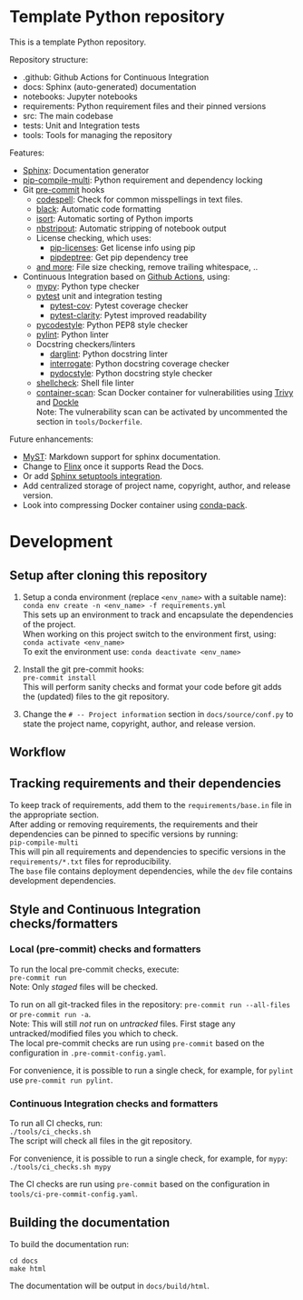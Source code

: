 # Template Python repository

This is a template Python repository.

Repository structure:

* .github: Github Actions for Continuous Integration
* docs: Sphinx (auto-generated) documentation
* notebooks: Jupyter notebooks
* requirements: Python requirement files and their pinned versions
* src: The main codebase
* tests: Unit and Integration tests
* tools: Tools for managing the repository


Features:
* [Sphinx](https://www.sphinx-doc.org): Documentation generator
* [pip-compile-multi](https://pip-compile-multi.readthedocs.io/): Python requirement and dependency locking
* Git [pre-commit](https://pre-commit.com/) hooks
  * [codespell](https://github.com/codespell-project/codespell): Check for common misspellings in text files.
  * [black](https://github.com/psf/black): Automatic code formatting
  * [isort](https://pycqa.github.io/isort/): Automatic sorting of Python imports
  * [nbstripout](https://github.com/kynan/nbstripout): Automatic stripping of notebook output
  * License checking, which uses:
    * [pip-licenses](https://github.com/raimon49/pip-licenses): Get license info using pip
    * [pipdeptree](https://github.com/naiquevin/pipdeptree): Get pip dependency tree
  * [and more](https://github.com/pre-commit/pre-commit-hooks): File size checking, remove trailing whitespace, ..
* Continuous Integration based on [Github Actions](https://github.com/features/actions), using:
  * [mypy](https://mypy.readthedocs.io/): Python type checker
  * [pytest](https://docs.pytest.org/) unit and integration testing
    * [pytest-cov](https://github.com/pytest-dev/pytest-cov): Pytest coverage checker
    * [pytest-clarity](https://github.com/darrenburns/pytest-clarity): Pytest improved readability
  * [pycodestyle](https://pycodestyle.pycqa.org/): Python PEP8 style checker
  * [pylint](https://www.pylint.org): Python linter
  * Docstring checkers/linters
    * [darglint](https://github.com/terrencepreilly/darglint): Python docstring linter
    * [interrogate](https://interrogate.readthedocs.io/): Python docstring coverage checker
    * [pydocstyle](https://github.com/PyCQA/pydocstyle): Python docstring style checker
  * [shellcheck](https://github.com/koalaman/shellcheck): Shell file linter
  * [container-scan](https://github.com/Azure/container-scan): Scan Docker container for vulnerabilities using [Trivy](https://github.com/aquasecurity/trivy) and [Dockle](https://github.com/goodwithtech/dockle)\
  Note: The vulnerability scan can be activated by uncommented the section in `tools/Dockerfile`.

Future enhancements:
* [MyST](https://myst-parser.readthedocs.io): Markdown support for sphinx documentation.
* Change to [Flinx](https://github.com/osteele/flinx) once it supports Read the Docs.
* Or add [Sphinx setuptools integration](https://www.sphinx-doc.org/en/master/usage/advanced/setuptools.html).
* Add centralized storage of project name, copyright, author, and release version.
* Look into compressing Docker container using [conda-pack](https://pythonspeed.com/articles/conda-docker-image-size/).

# Development

## Setup after cloning this repository
1. Setup a conda environment (replace `<env_name>` with a suitable name):\
```conda env create -n <env_name> -f requirements.yml```\
This sets up an environment to track and encapsulate the dependencies of the project.\
When working on this project switch to the environment first, using:\
```conda activate <env_name>```\
To exit the environment use: `conda deactivate <env_name>`

2. Install the git pre-commit hooks:\
```pre-commit install```\
This will perform sanity checks and format your code before git adds the (updated) files to the git repository.

3. Change the `# -- Project information` section in `docs/source/conf.py` to state the project name, copyright, author, and release version.

## Workflow

## Tracking requirements and their dependencies
To keep track of requirements, add them to the `requirements/base.in` file in the appropriate section.\
After adding or removing requirements, the requirements and their dependencies can be pinned to specific versions by running:\
```pip-compile-multi```\
This will pin all requirements and dependencies to specific versions in the `requirements/*.txt` files for reproducibility.\
The `base` file contains deployment dependencies, while the `dev` file contains development dependencies.

## Style and Continuous Integration checks/formatters

### Local (pre-commit) checks and formatters
To run the local pre-commit checks, execute:\
```pre-commit run```\
Note: Only _staged_ files will be checked.

To run on all git-tracked files in the repository: `pre-commit run --all-files` or `pre-commit run -a`.\
Note: This will still _not_ run on _untracked_ files. First stage any untracked/modified files you which to check.\
The local pre-commit checks are run using `pre-commit` based on the configuration in `.pre-commit-config.yaml`.

For convenience, it is possible to run a single check, for example, for `pylint` use `pre-commit run pylint`.

### Continuous Integration checks and formatters
To run all CI checks, run:\
```./tools/ci_checks.sh```\
The script will check all files in the git repository.

For convenience, it is possible to run a single check, for example, for `mypy`:\
```./tools/ci_checks.sh mypy```

The CI checks are run using `pre-commit` based on the configuration in `tools/ci-pre-commit-config.yaml`.

## Building the documentation
To build the documentation run:
```
cd docs
make html
```
The documentation will be output in `docs/build/html`.
